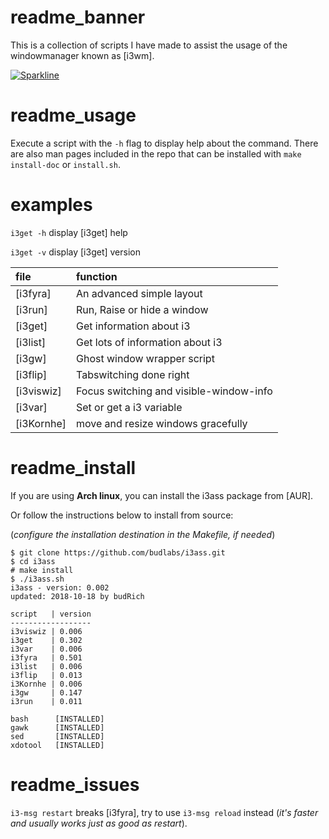 # readme_banner

This is a collection of scripts I have made to
assist the usage of the windowmanager known as [i3wm]. 

[![Sparkline](https://stars.medv.io/budlabs/i3ass.svg)](https://stars.medv.io/budlabs/i3ass)

# readme_usage

Execute a script with the `-h` flag to display help about the command. There are also man pages included in the repo that can be installed with `make install-doc` or `install.sh`.

# examples

`i3get -h` display [i3get] help  

`i3get -v` display [i3get] version  


|**file**  |     **function**          |
|:---------|:--------------------------|
|[i3fyra]  |An advanced simple layout
|[i3run]   |Run, Raise or hide a window
|[i3get]   |Get information about i3
|[i3list]  |Get lots of information about i3 
|[i3gw]    |Ghost window wrapper script
|[i3flip]  |Tabswitching done right
|[i3viswiz]|Focus switching and visible-window-info
|[i3var]   |Set or get a i3 variable
|[i3Kornhe]|move and resize windows gracefully

# readme_install

If you are using **Arch linux**, you can install the i3ass package from [AUR].  

Or follow the instructions below to install from source:  

(*configure the installation destination in the Makefile, if needed*)

``` shell
$ git clone https://github.com/budlabs/i3ass.git
$ cd i3ass
# make install
$ ./i3ass.sh
i3ass - version: 0.002
updated: 2018-10-18 by budRich

script   | version
------------------
i3viswiz | 0.006
i3get    | 0.302
i3var    | 0.006
i3fyra   | 0.501
i3list   | 0.006
i3flip   | 0.013
i3Kornhe | 0.006
i3gw     | 0.147
i3run    | 0.011

bash      [INSTALLED]
gawk      [INSTALLED]
sed       [INSTALLED]
xdotool   [INSTALLED]
```

# readme_issues

`i3-msg restart` breaks [i3fyra], try to use `i3-msg reload` instead (*it's faster and usually works just as good as restart*).

